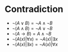 # Contradiction

- $\neg \left( A \lor B \right) = \neg A \land \neg B$
- $\neg \left( A \land B \right) = \neg A \lor \neg B$
- $\neg \left( A \to B \right) = A \land \neg B$
- $\neg \left( A(x) | \forall x \right) = \neg A(x) | \exists x$
- $\neg \left( A(x) | \exists x \right) = \neg A(x) | \forall x$
